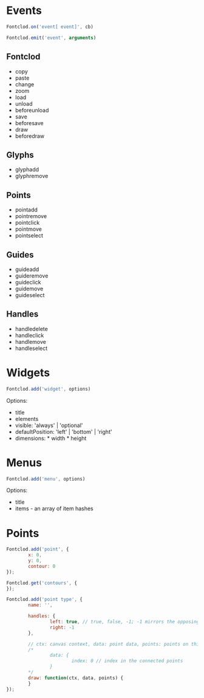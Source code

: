 Events
======
```js
Fontclod.on('event[ event]', cb)
```
```js
Fontclod.emit('event', arguments)
```

Fontclod
--------
* copy
* paste
* change
* zoom
* load
* unload
* beforeunload
* save
* beforesave
* draw
* beforedraw

Glyphs
------
* glyphadd
* glyphremove

Points
------
* pointadd
* pointremove
* pointclick
* pointmove
* pointselect

Guides
------
* guideadd
* guideremove
* guideclick
* guidemove
* guideselect

Handles
-------
* handledelete
* handleclick
* handlemove
* handleselect


Widgets
=======
```js
Fontclod.add('widget', options)
```

Options:

* title
* elements
* visible: 'always' | 'optional'
* defaultPosition: 'left' | 'bottom' | 'right'
* dimensions:
        * width
        * height

Menus
=====
```js
Fontclod.add('menu', options)
```

Options:

* title
* items - an array of item hashes


Points
======
```js
Fontclod.add('point', {
        x: 0,
        y: 0,
        contour: 0
});
```
```js
Fontclod.get('contours', {
});
```
```js
Fontclod.add('point type', {
        name: '',

        handles: {
                left: true, // true, false, -1; -1 mirrors the opposing handle
                right: -1
        },

        // ctx: canvas context, data: point data, points: points on this curve
        /*
                data: {
                        index: 0 // index in the connected points
                }
        */
        draw: function(ctx, data, points) {
        }
});
```